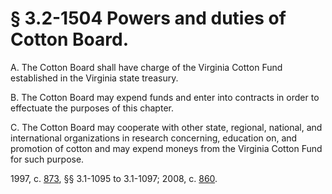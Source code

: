 # § 3.2-1504 Powers and duties of Cotton Board.

<p>A. The Cotton Board shall have charge of the Virginia Cotton Fund established in the Virginia state treasury.</p><p>B. The Cotton Board may expend funds and enter into contracts in order to effectuate the purposes of this chapter.</p><p>C. The Cotton Board may cooperate with other state, regional, national, and international organizations in research concerning, education on, and promotion of cotton and may expend moneys from the Virginia Cotton Fund for such purpose.</p><p>1997, c. <a href='http://lis.virginia.gov/cgi-bin/legp604.exe?971+ful+CHAP0873'>873</a>, §§ 3.1-1095 to 3.1-1097; 2008, c. <a href='http://lis.virginia.gov/cgi-bin/legp604.exe?081+ful+CHAP0860'>860</a>.</p>